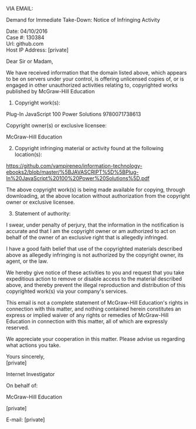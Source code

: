 VIA EMAIL:

Demand for Immediate Take-Down: Notice of Infringing Activity  

Date: 04/10/2016  
Case #: 130384  
Url: github.com  
Host IP Address: [private]  

Dear Sir or Madam,

We have received information that the domain listed above, which appears to be on servers under your control, is offering unlicensed copies of, or is engaged in other unauthorized activities relating to, copyrighted works published by McGraw-Hill Education

1. Copyright work(s):

Plug-In JavaScript 100 Power Solutions 9780071738613  

Copyright owner(s) or exclusive licensee:  

McGraw-Hill Education  

2. Copyright infringing material or activity found at the following location(s):  

https://github.com/vampireneo/information-technology-ebooks2/blob/master/%5BJAVASCRIPT%5D%5BPlug-In%20JavaScript%20100%20Power%20Solutions%5D.pdf

The above copyright work(s) is being made available for copying, through downloading, at the above location without authorization from the copyright owner or exclusive licensee.

3. Statement of authority:

I swear, under penalty of perjury, that the information in the notification is accurate and that I am the copyright owner or am authorized to act on behalf of the owner of an exclusive right that is allegedly infringed.

I have a good faith belief that use of the copyrighted materials described above as allegedly infringing is not authorized by the copyright owner, its agent, or the law.

We hereby give notice of these activities to you and request that you take expeditious action to remove or disable access to the material described above, and thereby prevent the illegal reproduction and distribution of this copyrighted work(s) via your company's services.

This email is not a complete statement of McGraw-Hill Education's rights in connection with this matter, and nothing contained herein constitutes an express or implied waiver of any rights or remedies of McGraw-Hill Education in connection with this matter, all of which are expressly reserved.

We appreciate your cooperation in this matter. Please advise us regarding what actions you take.

Yours sincerely,  
[private]

Internet Investigator

On behalf of:

McGraw-Hill Education

[private]  

E-mail: [private]  
